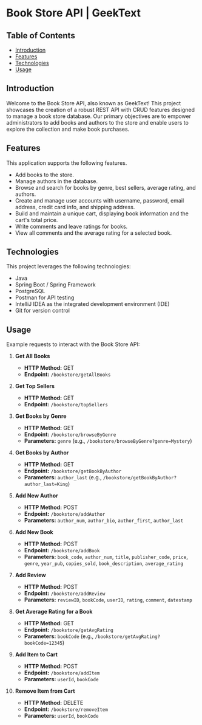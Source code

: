# Book Store API | GeekText

## Table of Contents
- [Introduction](#introduction)
- [Features](#features)
- [Technologies](#technologies)
- [Usage](#usage)

## Introduction
Welcome to the Book Store API, also known as GeekText! This project showcases the creation of a robust REST API with CRUD features designed to manage a book store database. Our primary objectives are to empower administrators to add books and authors to the store and enable users to explore the collection and make book purchases.

## Features
This application supports the following features.
- Add books to the store.
- Manage authors in the database.
- Browse and search for books by genre, best sellers, average rating, and authors.
- Create and manage user accounts with username, password, email address, credit card info, and shipping address.
- Build and maintain a unique cart, displaying book information and the cart's total price.
- Write comments and leave ratings for books.
- View all comments and the average rating for a selected book.

## Technologies
This project leverages the following technologies:
- Java
- Spring Boot / Spring Framework
- PostgreSQL
- Postman for API testing
- IntelliJ IDEA as the integrated development environment (IDE)
- Git for version control

## Usage

Example requests to interact with the Book Store API:

1. **Get All Books**
   - **HTTP Method:** GET
   - **Endpoint:** `/bookstore/getAllBooks`

2. **Get Top Sellers**
   - **HTTP Method:** GET
   - **Endpoint:** `/bookstore/topSellers`

3. **Get Books by Genre**
   - **HTTP Method:** GET
   - **Endpoint:** `/bookstore/browseByGenre`
   - **Parameters:** `genre` (e.g., `/bookstore/browseByGenre?genre=Mystery`)

4. **Get Books by Author**
   - **HTTP Method:** GET
   - **Endpoint:** `/bookstore/getBookByAuthor`
   - **Parameters:** `author_last` (e.g., `/bookstore/getBookByAuthor?author_last=King`)

5. **Add New Author**
   - **HTTP Method:** POST
   - **Endpoint:** `/bookstore/addAuthor`
   - **Parameters:** `author_num`, `author_bio`, `author_first`, `author_last`

6. **Add New Book**
   - **HTTP Method:** POST
   - **Endpoint:** `/bookstore/addBook`
   - **Parameters:** `book_code`, `author_num`, `title`, `publisher_code`, `price`, `genre`, `year_pub`, `copies_sold`, `book_description`, `average_rating`

7. **Add Review**
   - **HTTP Method:** POST
   - **Endpoint:** `/bookstore/addReview`
   - **Parameters:** `reviewID`, `bookCode`, `userID`, `rating`, `comment`, `datestamp`

8. **Get Average Rating for a Book**
   - **HTTP Method:** GET
   - **Endpoint:** `/bookstore/getAvgRating`
   - **Parameters:** `bookCode` (e.g., `/bookstore/getAvgRating?bookCode=12345`)

9. **Add Item to Cart**
   - **HTTP Method:** POST
   - **Endpoint:** `/bookstore/addItem`
   - **Parameters:** `userId`, `bookCode`

10. **Remove Item from Cart**
    - **HTTP Method:** DELETE
    - **Endpoint:** `/bookstore/removeItem`
    - **Parameters:** `userId`, `bookCode`


